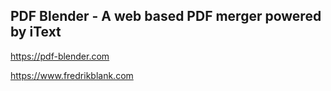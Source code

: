 PDF Blender - A web based PDF merger powered by iText
-----------------------------------------------------
https://pdf-blender.com

https://www.fredrikblank.com